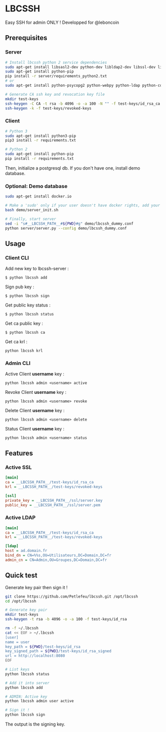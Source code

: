 # LBCSSH

Easy SSH for admin ONLY !
Developped for @leboncoin

## Prerequisites

### Server

```bash
# Install lbcssh python 2 service dependencies
sudo apt-get install libsasl2-dev python-dev libldap2-dev libssl-dev libpq-dev
sudo apt-get install python-pip
pip install -r server/requirements_python2.txt
# or
sudo apt-get install python-psycopg2 python-webpy python-ldap python-configparser python-requests python-openssl

# Generate CA ssh key and revocation key file
mkdir test-keys
ssh-keygen -C CA -t rsa -b 4096 -o -a 100 -N "" -f test-keys/id_rsa_ca # without passphrase
ssh-keygen -k -f test-keys/revoked-keys
```

### Client

```bash
# Python 3
sudo apt-get install python3-pip
pip3 install -r requirements.txt

# Python 2
sudo apt-get install python-pip
pip install -r requirements.txt
```


Then, initialize a postgresql db. If you don't have one, install demo database.

### Optional: Demo database
```bash
sudo apt-get install docker.io

# Make a 'sudo' only if your user doesn't have docker rights, add your user into docker group
bash demo/server_init.sh

# Finally, start server
sed -i "s#__LBCSSH_PATH__#${PWD}#g" demo/lbcssh_dummy.conf
python server/server.py --config demo/lbcssh_dummy.conf
```

## Usage

### Client CLI

Add new key to lbcssh-server :
```
$ python lbcssh add
```

Sign pub key :
```
$ python lbcssh sign
```

Get public key status :
```
$ python lbcssh status
```

Get ca public key :
```
$ python lbcssh ca
```

Get ca krl :
```
python lbcssh krl
```

### Admin CLI

Active Client **username** key :
```
python lbcssh admin <username> active
```

Revoke Client **username** key :
```
python lbcssh admin <username> revoke
```

Delete Client **username** key :
```
python lbcssh admin <username> delete
```

Status Client **username** key :
```
python lbcssh admin <username> status
```


## Features

### Active SSL
```ini
[main]
ca = __LBCSSH_PATH__/test-keys/id_rsa_ca
krl = __LBCSSH_PATH__/test-keys/revoked-keys

[ssl]
private_key = __LBCSSH_PATH__/ssl/server.key
public_key = __LBCSSH_PATH__/ssl/server.pem
```

### Active LDAP
```ini
[main]
ca = __LBCSSH_PATH__/test-keys/id_rsa_ca
krl = __LBCSSH_PATH__/test-keys/revoked-keys

[ldap]
host = ad.domain.fr
bind_dn = CN=%%s,OU=Utilisateurs,DC=Domain,DC=fr
admin_cn = CN=Admin,OU=Groupes,DC=Domain,DC=fr
```


## Quick test

Generate key pair then sign it !

```bash
git clone https://github.com/Petlefeu/lbcssh.git /opt/lbcssh
cd /opt/lbcssh

# Generate key pair
mkdir test-keys
ssh-keygen -t rsa -b 4096 -o -a 100 -f test-keys/id_rsa

rm -f ~/.lbcssh
cat << EOF > ~/.lbcssh
[user]
name = user
key_path = ${PWD}/test-keys/id_rsa
key_signed_path = ${PWD}/test-keys/id_rsa_signed
url = http://localhost:8080
EOF

# List keys
python lbcssh status

# Add it into server
python lbcssh add

# ADMIN: Active key
python lbcssh admin user active

# Sign it !
python lbcssh sign
```
The output is the signing key.

